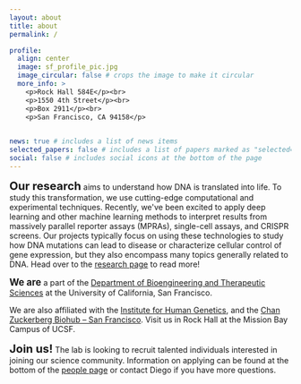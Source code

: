 ```yaml
---
layout: about
title: about
permalink: /

profile:
  align: center
  image: sf_profile_pic.jpg
  image_circular: false # crops the image to make it circular
  more_info: >
    <p>Rock Hall 584E</p><br>
    <p>1550 4th Street</p><br>
    <p>Box 2911</p><br>
    <p>San Francisco, CA 94158</p>
  

news: true # includes a list of news items
selected_papers: false # includes a list of papers marked as "selected={true}"
social: false # includes social icons at the bottom of the page
---
```


<span style="font-size:larger;"><span style="font-size:larger;">**Our research**</span></span> aims to understand how DNA is translated into life. To study this transformation, we use cutting-edge computational and experimental techniques. Recently, we've been excited to apply deep learning and other machine learning methods to interpret results from massively parallel reporter assays (MPRAs), single-cell assays, and CRISPR screens. Our projects typically focus on using these technologies to study how DNA mutations can lead to disease or characterize cellular control of gene expression, but they also encompass many topics generally related to DNA. Head over to the [research page](/research) to read more!

<span style="font-size:larger;">**We are**</span> a part of the [Department of Bioengineering and Therapeutic Sciences](https://bts.ucsf.edu) at the University of California, San Francisco.
<!-- We are also affiliated with the [Quantitative Biosciences Institute](https://qbi.ucsf.edu), the [Helen Diller Family Comprehensive Cancer Center](https://cancer.ucsf.edu). -->
We are also affiliated with the [Institute for Human Genetics](https://humangenetics.ucsf.edu), and the [Chan Zuckerberg Biohub – San Francisco](https://www.czbiohub.org/sf/).
Visit us in Rock Hall at the Mission Bay Campus of UCSF.

<span style="font-size:larger;"><span style="font-size:larger;">**Join us!**</span></span> The lab is looking to recruit talented individuals interested in joining our science community. Information on applying can be found at the bottom of the [people page](/people#join-our-team) or contact Diego if you have more questions.
